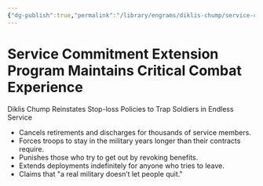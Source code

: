 ```yaml
---
{"dg-publish":true,"permalink":"/library/engrams/diklis-chump/service-commitment-extension-program-maintains-critical-combat-experience/","tags":["DC/Military","DC/AS2"]}
---
```


# Service Commitment Extension Program Maintains Critical Combat Experience
Diklis Chump Reinstates Stop-loss Policies to Trap Soldiers in Endless Service
- Cancels retirements and discharges for thousands of service members.  
- Forces troops to stay in the military years longer than their contracts require.  
- Punishes those who try to get out by revoking benefits.  
- Extends deployments indefinitely for anyone who tries to leave.  
- Claims that "a real military doesn’t let people quit."
